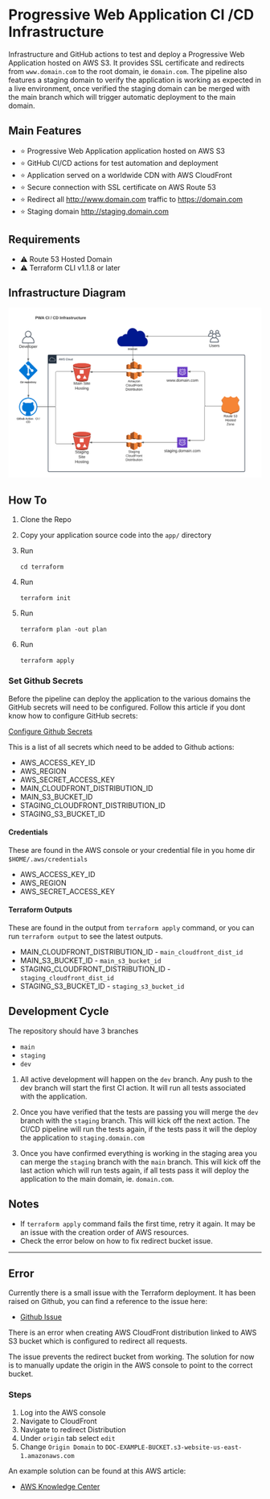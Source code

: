 # Progressive Web Application CI /CD Infrastructure

Infrastructure and GitHub actions to test and deploy a Progressive Web Application hosted on AWS S3. It provides SSL certificate and redirects from `www.domain.com` to the root domain, ie `domain.com`. The pipeline also features a staging domain to verify the application is working as expected in a live environment, once verified the staging domain can be merged with the main branch which will trigger automatic deployment to the main domain.

## Main Features

- :star: Progressive Web Application application hosted on AWS S3
- :star: GitHub CI/CD actions for test automation and deployment
- :star: Application served on a worldwide CDN with AWS CloudFront
- :star: Secure connection with SSL certificate on AWS Route 53
- :star: Redirect all <http://www.domain.com> traffic to <https://domain.com>
- :star: Staging domain <http://staging.domain.com>

## Requirements

- :warning: Route 53 Hosted Domain
- :warning: Terraform CLI v1.1.8 or later

## Infrastructure Diagram

![alt Cloud Diagram](https://github.com/subaquatic-pierre/pwa-ci-cd/blob/main/assets/cloud-diagram.png?raw=true)

## How To

1. Clone the Repo
2. Copy your application source code into the `app/` directory
3. Run

   `cd terraform`

4. Run

   `terraform init`

5. Run

   `terraform plan -out plan`

6. Run

   `terraform apply`

### Set Github Secrets

Before the pipeline can deploy the application to the various domains the GitHub secrets will need to be configured. Follow this article if you dont know how to configure GitHub secrets:

[Configure Github Secrets](https://docs.github.com/en/actions/security-guides/encrypted-secrets#creating-encrypted-secrets-for-an-environment)

This is a list of all secrets which need to be added to Github actions:

- AWS_ACCESS_KEY_ID
- AWS_REGION
- AWS_SECRET_ACCESS_KEY
- MAIN_CLOUDFRONT_DISTRIBUTION_ID
- MAIN_S3_BUCKET_ID
- STAGING_CLOUDFRONT_DISTRIBUTION_ID
- STAGING_S3_BUCKET_ID

#### Credentials

These are found in the AWS console or your credential file in you home dir `$HOME/.aws/credentials`

- AWS_ACCESS_KEY_ID
- AWS_REGION
- AWS_SECRET_ACCESS_KEY

#### Terraform Outputs

These are found in the output from `terraform apply` command, or you can run `terraform output` to see the latest outputs.

- MAIN_CLOUDFRONT_DISTRIBUTION_ID - `main_cloudfront_dist_id`
- MAIN_S3_BUCKET_ID - `main_s3_bucket_id`
- STAGING_CLOUDFRONT_DISTRIBUTION_ID - `staging_cloudfront_dist_id`
- STAGING_S3_BUCKET_ID - `staging_s3_bucket_id`

## Development Cycle

The repository should have 3 branches

- `main`
- `staging`
- `dev`

1. All active development will happen on the `dev` branch. Any push to the dev branch will start the first CI action. It will run all tests associated with the application.

2. Once you have verified that the tests are passing you will merge the `dev` branch with the `staging` branch. This will kick off the next action. The CI/CD pipeline will run the tests again, if the tests pass it will the deploy the application to `staging.domain.com`

3. Once you have confirmed everything is working in the staging area you can merge the `staging` branch with the `main` branch. This will kick off the last action which will run tests again, if all tests pass it will deploy the application to the main domain, ie. `domain.com`.

## Notes

- If `terraform apply` command fails the first time, retry it again. It may be an issue with the creation order of AWS resources.
- Check the error below on how to fix redirect bucket issue.

---

## Error

Currently there is a small issue with the Terraform deployment. It has been raised on Github, you can find a reference to the issue here:

- [Github Issue](https://github.com/hashicorp/terraform-provider-aws/issues/24332)

There is an error when creating AWS CloudFront distribution linked to AWS S3 bucket which is configured to redirect all requests.

The issue prevents the redirect bucket from working. The solution for now is to manually update the origin in the AWS console to point to the correct bucket.

### Steps

1. Log into the AWS console
2. Navigate to CloudFront
3. Navigate to redirect Distribution
4. Under `origin` tab select `edit`
5. Change `Origin Domain` to `DOC-EXAMPLE-BUCKET.s3-website-us-east-1.amazonaws.com`

An example solution can be found at this AWS article:

- [AWS Knowledge Center](https://aws.amazon.com/premiumsupport/knowledge-center/s3-website-cloudfront-error-403/)
